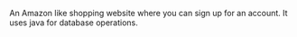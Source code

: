 An Amazon like shopping website where you can sign up for an account. It uses java for database operations.